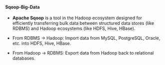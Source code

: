 #### Sqoop-Big-Data

- **Apache Sqoop** is a tool in the Hadoop ecosystem designed for efficiently transferring bulk data between structured data stores (like RDBMS) and Hadoop ecosystems (like HDFS, Hive, HBase).

- From RDBMS → Hadoop: Import data from MySQL, PostgreSQL, Oracle, etc. into HDFS, Hive, HBase.
- From Hadoop → RDBMS: Export data from Hadoop back to relational databases.



